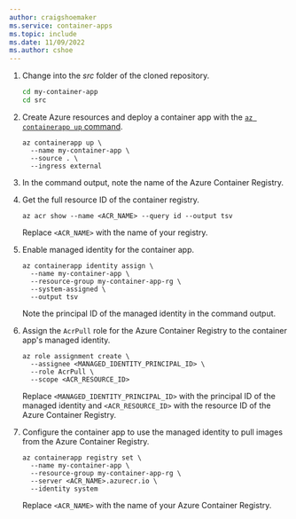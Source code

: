 ```yaml
---
author: craigshoemaker
ms.service: container-apps
ms.topic: include
ms.date: 11/09/2022
ms.author: cshoe
---
```

1. Change into the *src* folder of the cloned repository.

    ```bash
    cd my-container-app
    cd src
    ```

1. Create Azure resources and deploy a container app with the [`az containerapp up` command](../articles/container-apps/containerapp-up.md).

    ```azurecli
    az containerapp up \
      --name my-container-app \
      --source . \
      --ingress external 
    ```

1. In the command output, note the name of the Azure Container Registry.

1. Get the full resource ID of the container registry.

    ```azurecli
    az acr show --name <ACR_NAME> --query id --output tsv
    ```

    Replace `<ACR_NAME>` with the name of your registry.

1. Enable managed identity for the container app.

    ```azurecli
    az containerapp identity assign \
      --name my-container-app \
      --resource-group my-container-app-rg \
      --system-assigned \
      --output tsv
    ```

    Note the principal ID of the managed identity in the command output.

1. Assign the `AcrPull` role for the Azure Container Registry to the container app's managed identity.

    ```azurecli
    az role assignment create \
      --assignee <MANAGED_IDENTITY_PRINCIPAL_ID> \
      --role AcrPull \
      --scope <ACR_RESOURCE_ID>
    ```

    Replace `<MANAGED_IDENTITY_PRINCIPAL_ID>` with the principal ID of the managed identity and `<ACR_RESOURCE_ID>` with the resource ID of the Azure Container Registry.

1. Configure the container app to use the managed identity to pull images from the Azure Container Registry.

    ```azurecli
    az containerapp registry set \
      --name my-container-app \
      --resource-group my-container-app-rg \
      --server <ACR_NAME>.azurecr.io \
      --identity system
    ```

    Replace `<ACR_NAME>` with the name of your Azure Container Registry.
